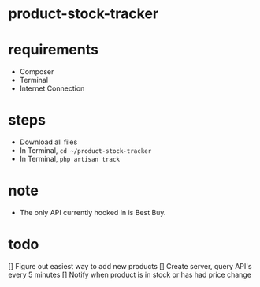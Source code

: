 # product-stock-tracker

# requirements
- Composer
- Terminal
- Internet Connection

# steps
- Download all files
- In Terminal, `cd ~/product-stock-tracker`
- In Terminal, `php artisan track`

# note
- The only API currently hooked in is Best Buy.

# todo
[] Figure out easiest way to add new products
[] Create server, query API's every 5 minutes
[] Notify when product is in stock or has had price change
